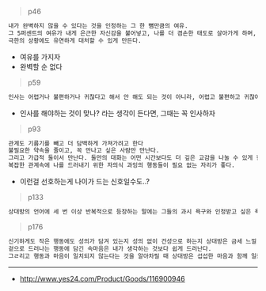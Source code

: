 
> p46

```txt
내가 완벽하지 않을 수 있다는 것을 인정하는 그 한 뼘만큼의 여유.
그 5퍼센트의 여유가 내게 은근한 자신감을 불어넣고, 나를 더 겸손한 태도로 살아가게 하며,
극한의 상황에도 유연하게 대처할 수 있게 만든다.
```

- 여유를 가지자
- 완벽할 순 없다

> p59

```txt
인사는 어렵거나 불편하거나 귀찮다고 해서 안 해도 되는 것이 아니라, 어렵고 불편하고 귀찮아도 해야 하는 것이 인사
```
- 인사를 해야하는 것이 맞나? 라는 생각이 든다면, 그때는 꼭 인사하자


> p93

```txt
관계도 기름기를 빼고 더 담백하게 가져가려고 한다
불필요한 약속을 줄이고, 꼭 만나고 싶은 사람만 만난다.
그리고 가급적 둘이서 만난다. 둘만의 대화는 어떤 시간보다도 더 깊은 교감을 나눌 수 있게 한다.
복잡한 관계속에 나를 드러내기 위한 자의식 과잉의 행동들이 필요 없는 자리가 좋다.
```
- 이런걸 선호하는게 나이가 드는 신호일수도..?

> p133

```txt
상대방의 언어에 세 번 이상 반복적으로 등장하는 말에는 그들의 과시 욕구와 인정받고 싶은 욕구가 담겨있다.
```


> p176

```txt
신기하게도 작은 행동에도 성의가 담겨 있는지 성의 없이 건성으로 하는지 상대방은 금세 느낄 수 있다.
겉으로 드러나는 행동에 담긴 속마음은 내가 생각하는 것보다 쉽게 드러난다.
그ㄹ리고 행동과 마음이 일치되지 않는다는 것을 알아차릴 때 상대방은 섭섭한 마음과 함께 일종의 겉과 속이 다른 행동에 대한 실망감과 배신감을 느끼기도 한다
```

---

- http://www.yes24.com/Product/Goods/116900946